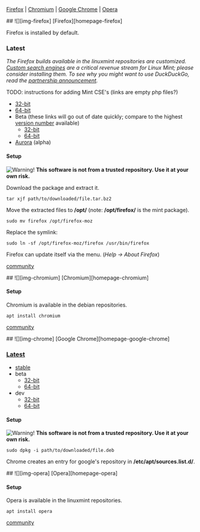 [Firefox][anchor-firefox] | [Chromium][anchor-chromium] | [Google Chrome][anchor-google-chrome] | [Opera][anchor-opera]

[anchor-chromium]: #wiki-chromium
[anchor-firefox]: #wiki-firefox
[anchor-google-chrome]: #wiki-google-chrome
[anchor-opera]: #wiki-opera


<a name="Firefox"/>
## ![][img-firefox] [Firefox][homepage-firefox]

Firefox is installed by default.

### Latest

_The Firefox builds available in the linuxmint repositories are customized.  [Custom search engines][link-search-engines] are a critical revenue stream for Linux Mint; please consider installing them.  To see why you might want to use DuckDuckGo, read the [partnership announcement][link-duckduckgo-partnership]._

TODO: instructions for adding Mint CSE's (links are empty php files?)

* [32-bit][link-firefox-x86-latest]
* [64-bit][link-firefox-amd64-latest]
* Beta (these links will go out of date quickly; compare to the highest [version number][link-firefox-releases] available) 
    * [32-bit][link-firefox-x86-beta]
    * [64-bit][link-firefox-x86-beta]
* [Aurora][link-firefox-aurora] (alpha)

#### Setup

![][emblem-warn] **This software is not from a trusted repository.  Use it at your own risk.**

Download the package and extract it.

`tar xjf path/to/downloaded/file.tar.bz2`

Move the extracted files to **/opt/** (note: **/opt/firefox/** is the mint package).

`sudo mv firefox /opt/firefox-moz`

Replace the symlink:

`sudo ln -sf /opt/firefox-moz/firefox /usr/bin/firefox`

Firefox can update itself via the menu. (_Help -> About Firefox_)

[community][community-firefox]

<a name="Chromium"/>
## ![][img-chromium] [Chromium][homepage-chromium]

#### Setup

Chromium is available in the debian repositories.

`apt install chromium`

[community][community-chromium]

<a name="google-chrome"/>
## ![][img-chrome] [Google Chrome][homepage-google-chrome]

### [Latest][link-chrome-landing]

* [stable][link-chrome-stable]
* beta
    * [32-bit][link-chrome-x86-beta]
    * [64-bit][link-chrome-amd64-beta]
* dev
    * [32-bit][link-chrome-x86-dev]
    * [64-bit][link-chrome-amd64-dev]

#### Setup

![][emblem-warn] **This software is not from a trusted repository.  Use it at your own risk.**

`sudo dpkg -i path/to/downloaded/file.deb`

Chrome creates an entry for google's repository in **/etc/apt/sources.list.d/**.

<a name="opera"/>
## ![][img-opera] [Opera][homepage-opera]

#### Setup

Opera is available in the linuxmint repositories.

`apt install opera`

[community][community-opera]

[emblem-warn]: image/emblem-warn.png "Warning!"

[link-chrome-landing]: http://dev.chromium.org/getting-involved/dev-channel "Chromium project"
[link-chrome-stable]: https://www.google.com/chrome?platform=linux "Google Chrome"
[link-chrome-x86-beta]: http://www.google.com/chrome/intl/en/eula_beta.html?dl=beta_i386_deb "Google Chrome beta"
[link-chrome-amd64-beta]: http://www.google.com/chrome/intl/en/eula_beta.html?dl=beta_amd64_deb "Google Chrome beta"
[link-chrome-x86-dev]: http://www.google.com/chrome/intl/en/eula_dev.html?dl=unstable_i386_deb "Google Chrome dev"
[link-chrome-amd64-dev]: http://www.google.com/chrome/intl/en/eula_dev.html?dl=unstable_amd64_deb "Google Chrome dev"
[link-firefox-x86-latest]: ftp://ftp.mozilla.org/pub/mozilla.org/firefox/releases/latest/linux-i686/en-US/ "Mozilla Firefox"
[link-firefox-amd64-latest]: ftp://ftp.mozilla.org/pub/mozilla.org/firefox/releases/latest/linux-x86_64/en-US/ "Mozilla Firefox"
[link-firefox-x86-beta]: ftp://ftp.mozilla.org/pub/firefox/releases/11.0b5/linux-i686/en-US/ "Firefox beta"
[link-firefox-amd64-beta]: ftp://ftp.mozilla.org/pub/firefox/releases/11.0b5/linux-x86_64/en-US/ "Firefox beta"
[link-firefox-aurora]: http://ftp.mozilla.org/pub/mozilla.org/firefox/nightly/latest-mozilla-aurora/ "Firefox Aurora"
[link-firefox-releases]: ftp://ftp.mozilla.org/pub/firefox/releases/

[community-chromium]: http://community.linuxmint.com/software/view/chromium-browser
[community-firefox]: http://community.linuxmint.com/software/view/firefox
[community-opera]: http://community.linuxmint.com/software/view/opera

[homepage-google-chrome]: https://www.google.com/chrome/
[homepage-chromium]: http://www.chromium.org/Home
[homepage-firefox]: http://www.mozilla.org/firefox
[homepage-opera]: http://www.opera.com/

[img-firefox]: image/firefox.png "Mozilla Firefox"
[img-chrome]: image/google-chrome.png "Google Chrome"
[img-chromium]: image/chromium-browser.png "Chromium"
[img-opera]: image/opera.png "Opera"

[link-search-engines]: http://linuxmint.com/searchengines.php
[link-duckduckgo-partnership]: http://blog.linuxmint.com/?p=1884